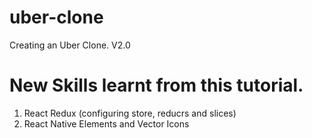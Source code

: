# uber-clone
Creating an Uber Clone. V2.0

# New Skills learnt from this tutorial.
1. React Redux (configuring store, reducrs and slices)
2. React Native Elements and Vector Icons